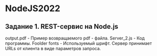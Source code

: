 # NodeJS2022
## Задание 1. REST-сервис на Node.js
output.pdf - Пример возвращаемого pdf - файла.
Server_2.js - Код программы.
Foolder fonts - Используемый шрифт.
Сервер принимает URLs от клиента в виде параметров запроса. 
